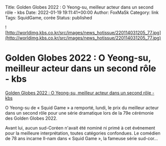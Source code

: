 Title: Golden Globes 2022 : O Yeong-su, meilleur acteur dans un second rôle - kbs
Date: 2022-01-19 19:11:41+00:00
Author: FoxMaSk 
Category: link
Tags: SquidGame, corée
Status: published


![http://worldimg.kbs.co.kr/src/images/news_hotissue/220114031205_77.jpg](http://worldimg.kbs.co.kr/src/images/news_hotissue/220114031205_77.jpg)


# Golden Globes 2022 : O Yeong-su, meilleur acteur dans un second rôle - kbs

[Golden Globes 2022 : O Yeong-su, meilleur acteur dans un second rôle - kbs](http://world.kbs.co.kr/service/contents_view.htm?lang=f&amp;menu_cate=issues&amp;id=&amp;board_seq=417010)


O Yeong-su de « Squid Game » a remporté, lundi, le prix du meilleur
acteur dans un second rôle pour une série dramatique lors de la 79e
cérémonie des Golden Globes 2022.

Avant lui, aucun sud-Coréen n&#39;avait été nominé ni primé à cet événement
pour la meilleure interprétation, toutes catégories confondues. Le
comédien de 78 ans incarne Il-nam dans « Squid Game », la fameuse série
sud-cor...

